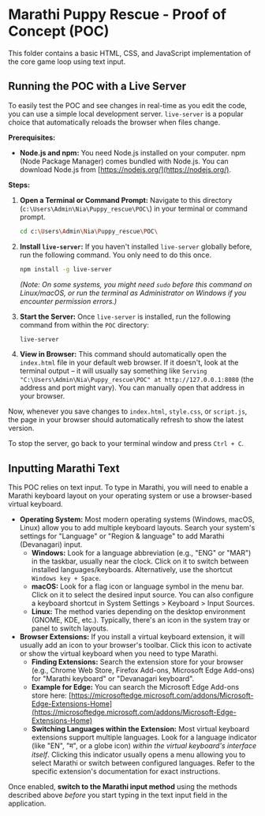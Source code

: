 # Marathi Puppy Rescue - Proof of Concept (POC)

This folder contains a basic HTML, CSS, and JavaScript implementation of the core game loop using text input.

## Running the POC with a Live Server

To easily test the POC and see changes in real-time as you edit the code, you can use a simple local development server. `live-server` is a popular choice that automatically reloads the browser when files change.

**Prerequisites:**

*   **Node.js and npm:** You need Node.js installed on your computer. npm (Node Package Manager) comes bundled with Node.js. You can download Node.js from [https://nodejs.org/](https://nodejs.org/).

**Steps:**

1.  **Open a Terminal or Command Prompt:** Navigate to this directory (`c:\Users\Admin\Nia\Puppy_rescue\POC\`) in your terminal or command prompt.
    ```bash
    cd c:\Users\Admin\Nia\Puppy_rescue\POC\
    ```

2.  **Install `live-server`:** If you haven't installed `live-server` globally before, run the following command. You only need to do this once.
    ```bash
    npm install -g live-server
    ```
    *(Note: On some systems, you might need `sudo` before this command on Linux/macOS, or run the terminal as Administrator on Windows if you encounter permission errors.)*

3.  **Start the Server:** Once `live-server` is installed, run the following command from within the `POC` directory:
    ```bash
    live-server
    ```

4.  **View in Browser:** This command should automatically open the `index.html` file in your default web browser. If it doesn't, look at the terminal output – it will usually say something like `Serving "C:\Users\Admin\Nia\Puppy_rescue\POC" at http://127.0.0.1:8080` (the address and port might vary). You can manually open that address in your browser.

Now, whenever you save changes to `index.html`, `style.css`, or `script.js`, the page in your browser should automatically refresh to show the latest version.

To stop the server, go back to your terminal window and press `Ctrl + C`.

## Inputting Marathi Text

This POC relies on text input. To type in Marathi, you will need to enable a Marathi keyboard layout on your operating system or use a browser-based virtual keyboard.

*   **Operating System:** Most modern operating systems (Windows, macOS, Linux) allow you to add multiple keyboard layouts. Search your system's settings for "Language" or "Region & language" to add Marathi (Devanagari) input.
    *   **Windows:** Look for a language abbreviation (e.g., "ENG" or "MAR") in the taskbar, usually near the clock. Click on it to switch between installed languages/keyboards. Alternatively, use the shortcut `Windows key + Space`.
    *   **macOS:** Look for a flag icon or language symbol in the menu bar. Click on it to select the desired input source. You can also configure a keyboard shortcut in System Settings > Keyboard > Input Sources.
    *   **Linux:** The method varies depending on the desktop environment (GNOME, KDE, etc.). Typically, there's an icon in the system tray or panel to switch layouts.
*   **Browser Extensions:** If you install a virtual keyboard extension, it will usually add an icon to your browser's toolbar. Click this icon to activate or show the virtual keyboard when you need to type Marathi.
    *   **Finding Extensions:** Search the extension store for your browser (e.g., Chrome Web Store, Firefox Add-ons, Microsoft Edge Add-ons) for "Marathi keyboard" or "Devanagari keyboard".
    *   **Example for Edge:** You can search the Microsoft Edge Add-ons store here: [https://microsoftedge.microsoft.com/addons/Microsoft-Edge-Extensions-Home](https://microsoftedge.microsoft.com/addons/Microsoft-Edge-Extensions-Home)
    *   **Switching Languages within the Extension:** Most virtual keyboard extensions support multiple languages. Look for a language indicator (like "EN", "म", or a globe icon) *within the virtual keyboard's interface itself*. Clicking this indicator usually opens a menu allowing you to select Marathi or switch between configured languages. Refer to the specific extension's documentation for exact instructions.

Once enabled, **switch to the Marathi input method** using the methods described above *before* you start typing in the text input field in the application.

